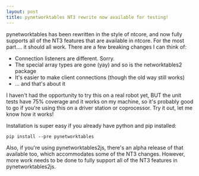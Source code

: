 ```yaml
---
layout: post
title: pynetworktables NT3 rewrite now available for testing!
---
```


pynetworktables has been rewritten in the style of ntcore, and now fully
supports all of the NT3 features that are available in ntcore. For the most
part.... it should all work. There are a few breaking changes I can think of:

* Connection listeners are different. Sorry.
* The special array types are gone (yay) and so is the networktables2 package
* It's easier to make client connections (though the old way still works)
* ... and that's about it

I haven't had the opportunity to try this on a real robot yet, BUT the unit
tests have 75% coverage and it works on my machine, so it's probably good to go
if you're using this on a driver station or coprocessor. Try it out, let me know
how it works!

Installation is super easy if you already have python and pip installed:

    pip install --pre pynetworktables

Also, if you're using pynetworktables2js, there's an alpha release of that
available too, which accommodates some of the NT3 changes. However, more work
needs to be done to fully support all of the NT3 features in pynetworktables2js.
